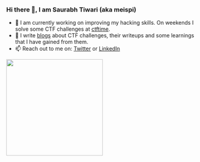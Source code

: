 ### Hi there 👋, I am Saurabh Tiwari (aka meispi)
- 🔭 I am currently working on improving my hacking skills. On weekends I solve some CTF challenges at [ctftime](https://ctftime.org/).
- 📖 I write [blogs](https://meispi.github.io/) about CTF challenges, their writeups and some learnings that I have gained from them.
- 📫 Reach out to me on: [Twitter](https://twitter.com/meispi_) or [LinkedIn](https://www.linkedin.com/in/meispi/)
<img src="https://media.giphy.com/media/jOsHaMf80vUfevmEkn/giphy.gif" width="256">
<!--
**meispi/meispi** is a ✨ _special_ ✨ repository because its `README.md` (this file) appears on your GitHub profile.

Here are some ideas to get you started:

- 🔭 I’m currently working on ...
- 🌱 I’m currently learning ...
- 👯 I’m looking to collaborate on ...
- 🤔 I’m looking for help with ...
- 💬 Ask me about ...
- 📫 How to reach me: ...
- 😄 Pronouns: ...
- ⚡ Fun fact: ...
-->
